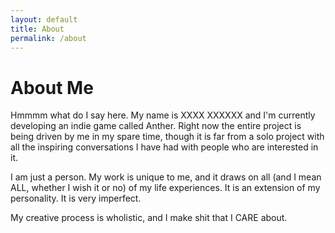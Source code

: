 ```yaml
---
layout: default
title: About
permalink: /about
---
```


# About Me

Hmmmm what do I say here. My name is XXXX XXXXXX and I'm currently developing an indie game called Anther. Right now the entire project is being driven by me in my spare time, though it is far from a solo project with all the inspiring conversations I have had with people who are interested in it.

I am just a person. My work is unique to me, and it draws on all (and I mean ALL, whether I wish it or no) of my life experiences. It is an extension of my personality. It is very imperfect.

My creative process is wholistic, and I make shit that I CARE about.